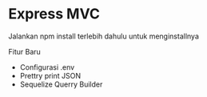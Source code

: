 # Express MVC

Jalankan npm install terlebih dahulu untuk menginstallnya

Fitur Baru
- Configurasi .env
- Prettry print JSON
- Sequelize Querry Builder
